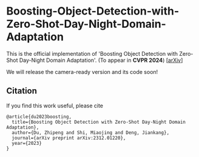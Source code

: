 # Boosting-Object-Detection-with-Zero-Shot-Day-Night-Domain-Adaptation

This is the official implementation of 'Boosting Object Detection with Zero-Shot Day-Night Domain Adaptation'. (To appear in **CVPR 2024**) [[arXiv](https://arxiv.org/abs/2208.02894](https://arxiv.org/abs/2312.01220)https://arxiv.org/abs/2312.01220)]

We will release the camera-ready version and its code soon!

## Citation

If you find this work useful, please cite

``` citation
@article{du2023boosting,
  title={Boosting Object Detection with Zero-Shot Day-Night Domain Adaptation},
  author={Du, Zhipeng and Shi, Miaojing and Deng, Jiankang},
  journal={arXiv preprint arXiv:2312.01220},
  year={2023}
}
```
